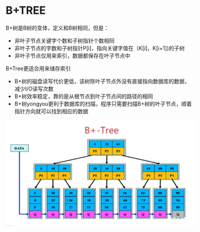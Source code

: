 # B+TREE

B+树是B树的变体，定义和B树相同，但是：

* 非叶子节点关键字个数和子树指针个数相同
* 非叶子节点的字数和子树指针P\[i\]，指向关键字值在（K\[i\]，K\[i+1\]\)的子树
* 非叶子节点仅用来索引，数据都保存在叶子节点中

B+Tree更适合用来储存索引

* B+树的磁盘读写代价更低，该树除叶子节点外没有直接指向数据库的数据，减少I/O读写次数
* B+树效率稳定，靠的是从根节点到叶子节点间的路径的相同
* B+树yongyou更利于数据库的扫描，程序只需要扫描B+树的叶子节点，顺着指针方向就可以找到相应的数据



![](/B+TREE/1.png)

